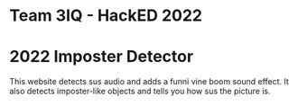 # Team 3IQ - HackED 2022
# 2022 Imposter Detector
This website detects sus audio and adds a funni vine boom sound effect.
It also detects imposter-like objects and tells you how sus the picture is.